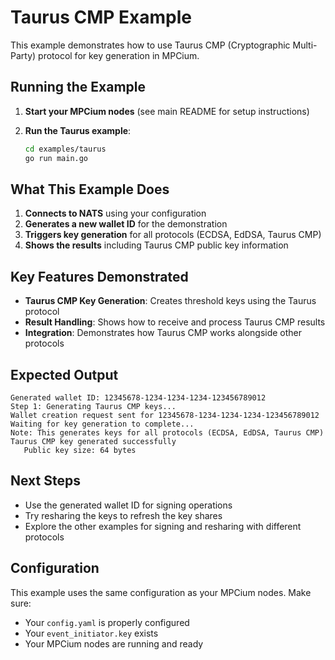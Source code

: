 # Taurus CMP Example

This example demonstrates how to use Taurus CMP (Cryptographic Multi-Party) protocol for key generation in MPCium.


## Running the Example

1. **Start your MPCium nodes** (see main README for setup instructions)

2. **Run the Taurus example**:
   ```bash
   cd examples/taurus
   go run main.go
   ```

## What This Example Does

1. **Connects to NATS** using your configuration
2. **Generates a new wallet ID** for the demonstration
3. **Triggers key generation** for all protocols (ECDSA, EdDSA, Taurus CMP)
4. **Shows the results** including Taurus CMP public key information

## Key Features Demonstrated

- **Taurus CMP Key Generation**: Creates threshold keys using the Taurus protocol
- **Result Handling**: Shows how to receive and process Taurus CMP results
- **Integration**: Demonstrates how Taurus CMP works alongside other protocols

## Expected Output

```
Generated wallet ID: 12345678-1234-1234-1234-123456789012
Step 1: Generating Taurus CMP keys...
Wallet creation request sent for 12345678-1234-1234-1234-123456789012
Waiting for key generation to complete...
Note: This generates keys for all protocols (ECDSA, EdDSA, Taurus CMP)
Taurus CMP key generated successfully
   Public key size: 64 bytes
```

## Next Steps

- Use the generated wallet ID for signing operations
- Try resharing the keys to refresh the key shares
- Explore the other examples for signing and resharing with different protocols

## Configuration

This example uses the same configuration as your MPCium nodes. Make sure:
- Your `config.yaml` is properly configured
- Your `event_initiator.key` exists
- Your MPCium nodes are running and ready
